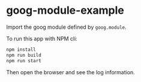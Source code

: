 # goog-module-example
Import the goog module defined by `goog.module`.  

To run this app with NPM cli:  
```sh
npm install
npm run build
npm run start
```
Then open the browser and see the log information.  
